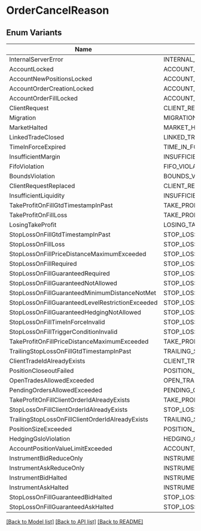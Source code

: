 # OrderCancelReason

## Enum Variants

| Name | Value |
|---- | -----|
| InternalServerError | INTERNAL_SERVER_ERROR |
| AccountLocked | ACCOUNT_LOCKED |
| AccountNewPositionsLocked | ACCOUNT_NEW_POSITIONS_LOCKED |
| AccountOrderCreationLocked | ACCOUNT_ORDER_CREATION_LOCKED |
| AccountOrderFillLocked | ACCOUNT_ORDER_FILL_LOCKED |
| ClientRequest | CLIENT_REQUEST |
| Migration | MIGRATION |
| MarketHalted | MARKET_HALTED |
| LinkedTradeClosed | LINKED_TRADE_CLOSED |
| TimeInForceExpired | TIME_IN_FORCE_EXPIRED |
| InsufficientMargin | INSUFFICIENT_MARGIN |
| FifoViolation | FIFO_VIOLATION |
| BoundsViolation | BOUNDS_VIOLATION |
| ClientRequestReplaced | CLIENT_REQUEST_REPLACED |
| InsufficientLiquidity | INSUFFICIENT_LIQUIDITY |
| TakeProfitOnFillGtdTimestampInPast | TAKE_PROFIT_ON_FILL_GTD_TIMESTAMP_IN_PAST |
| TakeProfitOnFillLoss | TAKE_PROFIT_ON_FILL_LOSS |
| LosingTakeProfit | LOSING_TAKE_PROFIT |
| StopLossOnFillGtdTimestampInPast | STOP_LOSS_ON_FILL_GTD_TIMESTAMP_IN_PAST |
| StopLossOnFillLoss | STOP_LOSS_ON_FILL_LOSS |
| StopLossOnFillPriceDistanceMaximumExceeded | STOP_LOSS_ON_FILL_PRICE_DISTANCE_MAXIMUM_EXCEEDED |
| StopLossOnFillRequired | STOP_LOSS_ON_FILL_REQUIRED |
| StopLossOnFillGuaranteedRequired | STOP_LOSS_ON_FILL_GUARANTEED_REQUIRED |
| StopLossOnFillGuaranteedNotAllowed | STOP_LOSS_ON_FILL_GUARANTEED_NOT_ALLOWED |
| StopLossOnFillGuaranteedMinimumDistanceNotMet | STOP_LOSS_ON_FILL_GUARANTEED_MINIMUM_DISTANCE_NOT_MET |
| StopLossOnFillGuaranteedLevelRestrictionExceeded | STOP_LOSS_ON_FILL_GUARANTEED_LEVEL_RESTRICTION_EXCEEDED |
| StopLossOnFillGuaranteedHedgingNotAllowed | STOP_LOSS_ON_FILL_GUARANTEED_HEDGING_NOT_ALLOWED |
| StopLossOnFillTimeInForceInvalid | STOP_LOSS_ON_FILL_TIME_IN_FORCE_INVALID |
| StopLossOnFillTriggerConditionInvalid | STOP_LOSS_ON_FILL_TRIGGER_CONDITION_INVALID |
| TakeProfitOnFillPriceDistanceMaximumExceeded | TAKE_PROFIT_ON_FILL_PRICE_DISTANCE_MAXIMUM_EXCEEDED |
| TrailingStopLossOnFillGtdTimestampInPast | TRAILING_STOP_LOSS_ON_FILL_GTD_TIMESTAMP_IN_PAST |
| ClientTradeIdAlreadyExists | CLIENT_TRADE_ID_ALREADY_EXISTS |
| PositionCloseoutFailed | POSITION_CLOSEOUT_FAILED |
| OpenTradesAllowedExceeded | OPEN_TRADES_ALLOWED_EXCEEDED |
| PendingOrdersAllowedExceeded | PENDING_ORDERS_ALLOWED_EXCEEDED |
| TakeProfitOnFillClientOrderIdAlreadyExists | TAKE_PROFIT_ON_FILL_CLIENT_ORDER_ID_ALREADY_EXISTS |
| StopLossOnFillClientOrderIdAlreadyExists | STOP_LOSS_ON_FILL_CLIENT_ORDER_ID_ALREADY_EXISTS |
| TrailingStopLossOnFillClientOrderIdAlreadyExists | TRAILING_STOP_LOSS_ON_FILL_CLIENT_ORDER_ID_ALREADY_EXISTS |
| PositionSizeExceeded | POSITION_SIZE_EXCEEDED |
| HedgingGsloViolation | HEDGING_GSLO_VIOLATION |
| AccountPositionValueLimitExceeded | ACCOUNT_POSITION_VALUE_LIMIT_EXCEEDED |
| InstrumentBidReduceOnly | INSTRUMENT_BID_REDUCE_ONLY |
| InstrumentAskReduceOnly | INSTRUMENT_ASK_REDUCE_ONLY |
| InstrumentBidHalted | INSTRUMENT_BID_HALTED |
| InstrumentAskHalted | INSTRUMENT_ASK_HALTED |
| StopLossOnFillGuaranteedBidHalted | STOP_LOSS_ON_FILL_GUARANTEED_BID_HALTED |
| StopLossOnFillGuaranteedAskHalted | STOP_LOSS_ON_FILL_GUARANTEED_ASK_HALTED |


[[Back to Model list]](../README.md#documentation-for-models) [[Back to API list]](../README.md#documentation-for-api-endpoints) [[Back to README]](../README.md)


